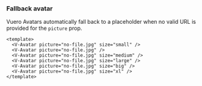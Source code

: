 ### Fallback avatar

Vuero Avatars automatically fall back to a placeholder
when no valid URL is provided for the `picture` prop.

<!--code-->

```vue
<template>
  <V-Avatar picture="no-file.jpg" size="small" />
  <V-Avatar picture="no-file.jpg" />
  <V-Avatar picture="no-file.jpg" size="medium" />
  <V-Avatar picture="no-file.jpg" size="large" />
  <V-Avatar picture="no-file.jpg" size="big" />
  <V-Avatar picture="no-file.jpg" size="xl" />
</template>
```

<!--/code-->

<!--example-->

<V-Avatar picture="no-file.jpg" size="small" />
<V-Avatar picture="no-file.jpg" />
<V-Avatar picture="no-file.jpg" size="medium" />
<V-Avatar picture="no-file.jpg" size="large" />
<V-Avatar picture="no-file.jpg" size="big" />
<V-Avatar picture="no-file.jpg" size="xl" />

<!--/example-->

